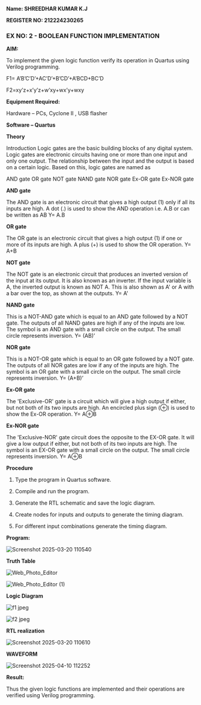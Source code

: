 **Name: SHREEDHAR KUMAR K.J**

**REGISTER NO: 212224230265**

### EX NO: 2 - BOOLEAN FUNCTION IMPLEMENTATION

**AIM:**

To implement the given logic function verify its operation in Quartus using Verilog programming.

F1= A’B’C’D’+AC’D’+B’CD’+A’BCD+BC’D 

F2=xy’z+x’y’z+w’xy+wx’y+wxy

**Equipment Required:**

Hardware – PCs, Cyclone II , USB flasher

**Software – Quartus**

**Theory**

Introduction Logic gates are the basic building blocks of any digital system. Logic gates are electronic circuits having one or more than one input and only one output. The relationship between the input and the output is based on a certain logic. Based on this, logic gates are named as

AND gate OR gate NOT gate NAND gate NOR gate Ex-OR gate Ex-NOR gate

**AND gate**

The AND gate is an electronic circuit that gives a high output (1) only if all its inputs are high. A dot (.) is used to show the AND operation i.e. A.B or can be written as AB
Y= A.B

**OR gate** 

The OR gate is an electronic circuit that gives a high output (1) if one or more of its inputs are high. A plus (+) is used to show the OR operation.
Y= A+B

**NOT gate**

The NOT gate is an electronic circuit that produces an inverted version of the input at its output. It is also known as an inverter. If the input variable is A, the inverted output is known as NOT A. This is also shown as A' or A with a bar over the top, as shown at the outputs.
Y= A'

**NAND gate**

This is a NOT-AND gate which is equal to an AND gate followed by a NOT gate. The outputs of all NAND gates are high if any of the inputs are low. The symbol is an AND gate with a small circle on the output. The small circle represents inversion.
Y= (AB)’

**NOR gate**

This is a NOT-OR gate which is equal to an OR gate followed by a NOT gate. The outputs of all NOR gates are low if any of the inputs are high. The symbol is an OR gate with a small circle on the output. The small circle represents inversion.
Y= (A+B)’

**Ex-OR gate**

The 'Exclusive-OR' gate is a circuit which will give a high output if either, but not both of its two inputs are high. An encircled plus sign (⊕) is used to show the Ex-OR operation.
Y= A⊕B

**Ex-NOR gate**

The 'Exclusive-NOR' gate circuit does the opposite to the EX-OR gate. It will give a low output if either, but not both of its two inputs are high. The symbol is an EX-OR gate with a small circle on the output. The small circle represents inversion.
Y= A⊕B


**Procedure**

1.	Type the program in Quartus software.

2.	Compile and run the program.

3.	Generate the RTL schematic and save the logic diagram.

4.	Create nodes for inputs and outputs to generate the timing diagram.

5.	For different input combinations generate the timing diagram.


**Program:**

![Screenshot 2025-03-20 110540](https://github.com/user-attachments/assets/76d94040-d131-4bcd-b178-d95b6dc5c189)


**Truth Table**

![Web_Photo_Editor](https://github.com/user-attachments/assets/f2184889-a0c0-45e0-9e93-dc69780e7622)

![Web_Photo_Editor (1)](https://github.com/user-attachments/assets/c289b56b-3b37-4774-8366-5ebc01a25a2d)


**Logic Diagram**

![f1 jpeg](https://github.com/user-attachments/assets/045a9076-ba86-48d2-864f-31640527fc72)

![f2 jpeg](https://github.com/user-attachments/assets/8ec98cd4-48b9-4e8e-9d94-150d643213c4)


**RTL realization**

![Screenshot 2025-03-20 110610](https://github.com/user-attachments/assets/256901cd-0a9c-4181-918e-6600f94bcf49)


**WAVEFORM**

![Screenshot 2025-04-10 112252](https://github.com/user-attachments/assets/d49e5e97-9655-471f-b06b-c11ad2cd6ba7)


**Result:**

Thus the given logic functions are implemented and their operations are verified using Verilog programming.
